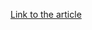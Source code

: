 [Link to the article](https://www.cisa.gov/news-events/alerts/2025/07/18/cisa-adds-one-known-exploited-vulnerability-catalog)

